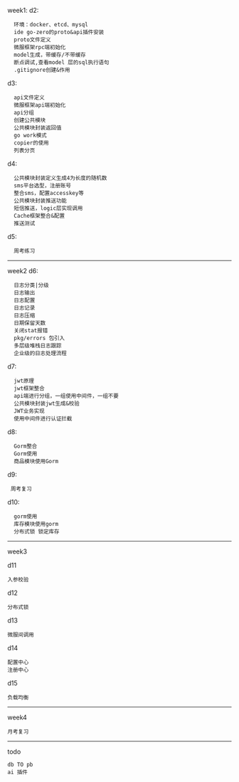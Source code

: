 week1:
d2:
```
  环境：docker、etcd、mysql
  ide go-zero的proto&api插件安装
  proto文件定义
  微服框架rpc端初始化
  model生成，带缓存/不带缓存
  断点调试,查看model 层的sql执行语句
  .gitignore创建&作用
```

d3:
```
  api文件定义
  微服框架api端初始化
  api分组
  创建公共模块
  公共模块封装返回值
  go work模式
  copier的使用
  列表分页
```

d4:
```
  公共模块封装定义生成4为长度的随机数
  sms平台选型，注册账号
  整合sms，配置accesskey等
  公共模块封装推送功能
  短信推送，logic层实现调用
  Cache框架整合&配置
  推送测试
```

d5:
```
  周考练习
```

-----------------------
week2
d6:
```
  日志分类|分级
  日志输出
  日志配置
  日志记录
  日志压缩
  日期保留天数
  关闭stat报错
  pkg/errors 包引入
  多层级堆栈日志跟踪
  企业级的日志处理流程
```

d7:
```
  jwt原理
  jwt框架整合
  api端进行分组，一组使用中间件，一组不要
  公共模块封装jwt生成&校验
  JWT业务实现
  使用中间件进行认证拦截
```

d8:
```
  Gorm整合
  Gorm使用
  商品模块使用Gorm
```

d9:
```
 周考复习
```

d10:
```
  gorm使用
  库存模块使用gorm
  分布式锁 锁定库存
```
-----------------------
week3

d11
```
入参校验
```

d12
```
分布式锁
```

d13
```
微服间调用
```

d14
```
配置中心
注册中心
```

d15
```
负载均衡
```

-----------------------
week4
```
月考复习
```

-----------------------
todo
```
db TO pb
ai 插件
```

  